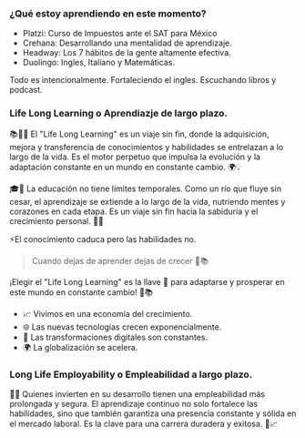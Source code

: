 ### ¿Qué estoy aprendiendo en este momento?
- Platzi:  Curso de Impuestos ante el SAT para México
- Crehana: Desarrollando una mentalidad de aprendizaje. 
- Headway: Los 7 hábitos de la gente altamente efectiva. 
- Duolingo: Ingles, Italiano y Matemáticas.

Todo es intencionalmente. 
Fortaleciendo el ingles. 
Escuchando libros y podcast. 

### Life Long Learning o Aprendiazje de largo plazo. 

📚🔄🌟 El "Life Long Learning" es un viaje sin fin, donde la adquisición, mejora y transferencia de conocimientos y habilidades se entrelazan a lo largo de la vida. Es el motor perpetuo que impulsa la evolución y la adaptación constante en un mundo en constante cambio. 🌍💡

🎓🌟 La educación no tiene límites temporales. Como un río que fluye sin cesar, el aprendizaje se extiende a lo largo de la vida, nutriendo mentes y corazones en cada etapa. Es un viaje sin fin hacia la sabiduría y el crecimiento personal. 🌊✨

⚡El conocimiento caduca pero las habilidades no. 

> Cuando dejas de aprender dejas de crecer 🌱📚

¡Elegir el "Life Long Learning" es la llave 🔑 para adaptarse y prosperar en este mundo en constante cambio! 🚀📚

- 📈 Vivimos en una economía del crecimiento.
- 🌐 Las nuevas tecnologías crecen exponencialmente.
- 📱 Las transformaciones digitales son constantes.
- 🌍 La globalización se acelera.

### Long Life Employability o Empleabilidad a largo plazo. 

🔐💼 Quienes invierten en su desarrollo tienen una empleabilidad más prolongada y segura. El aprendizaje continuo no solo fortalece las habilidades, sino que también garantiza una presencia constante y sólida en el mercado laboral. Es la clave para una carrera duradera y exitosa. 🌟📈








































